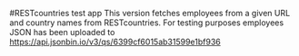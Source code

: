 #RESTcountries test app
This version fetches employees from a given URL and country names from RESTcountries.
For testing purposes employees JSON has been uploaded to https://api.jsonbin.io/v3/qs/6399cf6015ab31599e1bf936